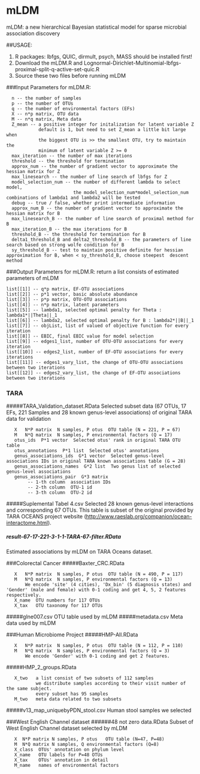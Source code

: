 # mLDM
mLDM: a new hierarchical Bayesian statistical model for sparse microbial association discovery

##USAGE:
  1. R packages: lbfgs, QUIC, dirmult, psych, MASS should be installed first!
  2. Download the mLDM.R and Lognormal-Dirichlet-Multinomial-lbfgs-proximal-split-q-active-set-quic.R
  3. Source these two files before running mLDM

###Input Parameters for mLDM.R:
```
  n -- the number of samples 
  p -- the number of OTUs
  q -- the number of environmental factors (EFs) 
  X -- n*p matrix, OTU data 
  M -- n*q matrix, Meta data 
  Z_mean -- a positive integer for initalization for latent variable Z 
            default is 1, but need to set Z_mean a little bit large when
            the biggest OTU is >> the smallest OTU, try to maintain the 
            minimum of latent variable Z >= 0 
  max_iteration -- the number of max iterations 
  threshold -- the threshold for termination 
  approx_num -- the number of gradient vector to approximate the hessian matrix for Z 
  max_linesearch -- the number of line search of lbfgs for Z 
  model_selection_num -- the number of different lambda to select model,  
                         the model_selection_num*model_selection_num combinations of lambda1 and lambda2 will be tested 
  debug -- true / false, whether print intermediate information 
  approx_num_B -- the number of gradient vector to approximate the hessian matrix for B 
  max_linesearch_B -- the number of line search of proximal method for B
  max_iteration_B -- the max iterations for B 
  threshold_B -- the threshold for termination for B 
  delta1_threshold_B and delta2_threshold_B -- the parameters of line search based on strong wolfe condition for B 
  sy_threshold_B -- test to maintain positive definite for hessian approximation for B, when < sy_threshold_B, choose steepest  descent method
```
###Output Parameters for mLDM.R:
return a list consists of estimated parameters of mLDM
```
list[[1]] -- q*p matrix, EF-OTU associations
list[[2]] -- p*1 vector, basic absolute abundance
list[[3]] -- p*p matrix, OTU-OTU associations
list[[4]] -- n*p matrix, latent parameters
list[[5]] -- lambda1, selected optimal penalty for Theta : lambda1*||Theta||_1
list[[6]] -- lambda2, selected optimal penalty for B : lambda2*||B||_1
list[[7]] -- objList, list of valued of objective function for every iteration
list[[8]] -- EBIC, final EBIC value for model selection 
list[[9]] -- edges1_list, number of OTU-OTU associations for every iteration 
list[[10]] -- edges2_list, number of EF-OTU associations for every iterations
list[[11]] -- edges1_vary_list, the change of OTU-OTU associations between two iterations
list[[12]] -- edges2_vary_list, the change of EF-OTU associations between two iterations
```
### TARA
#####TARA_Validation_dataset.RData
  Selected subset data (67 OTUs, 17 EFs, 221 Samples and 28 known genus-level associations) of original TARA data for validation
```
   X   N*P matrix  N samples, P otus  OTU table (N = 221, P = 67)
   M   N*Q matrix  N samples, P environmental factors (Q = 17)
   otus_ids  P*1 vector  Selected otus' rank in original TARA OTU table
   otus_annotations  P*1 list  Selected otus' annotations
   genus_associations_ids  G*1 vector  Selected genus-level associations IDs in original TARA known associations table (G = 28)
   genus_associations_names  G*2 list  Two genus list of selected genus-level associations
   genus_associations_pair  G*3 matrix  
        -- 1-th column  association IDs
        -- 2-th column  OTU-1 id
        -- 3-th column  OTU-2 id
```
#####Suplemental Tabel 4.csv
Selected 28 known genus-level interactions and corresponding 67 OTUs. This table is subset of the original provided by TARA OCEANS project website (http://www.raeslab.org/companion/ocean-interactome.html).
##### result-67-17-221-3-1-1-TARA-67-filter.RData
Estimated associations by mLDM on TARA Oceans dataset.

###Colorectal Cancer
#####Baxter_CRC.RData
```
   X   N*P matrix  N samples, P otus  OTU table (N = 490, P = 117)
   M   N*Q matrix  N samples, P environmental factors (Q = 13)
       We encode 'site' (4 cities), 'Dx_bin' (5 diagnosis states) and 'Gender' (male and female) with 0-1 coding and get 4, 5, 2 features respectively.
   X_name  OTU numbers for 117 OTUs
   X_tax   OTU taxonomy for 117 OTUs
```
#####glne007.csv
OTU table used by mLDM
#####metadata.csv
Meta data used by mLDM

###Human Microbiome Project
#####HMP-All.RData
```
   X   N*P matrix  N samples, P otus  OTU table (N = 112, P = 110)
   M   N*Q matrix  N samples, P environmental factors (Q = 3)
       We encode 'Gender' with 0-1 coding and get 2 features.
```
#####HMP_2_groups.RData
```
   X_two   a list consist of two subsets of 112 samples
           we distribute samples according to their visit number of the same subject.
           every subset has 95 samples
   M_two   meta data related to two subsets
```
#####v13_map_uniquebyPDN_stool.csv
   Human stool samples we selected

###West English Channel dataset 
######48 not zero data.RData
Subset of West English Channel dataset selected by mLDM
```
   X  N*P matrix N samples, P otus   OTU table (N=47, P=48)
   M  N*Q matrix N samples, Q environmental factors (Q=8)
   X_class  OTUs' annotation on phylum level
   X_name   OTU labels for P=48 OTUs
   X_tax    OTUs' annotation in detail
   M_name   names of environmental factors
```

